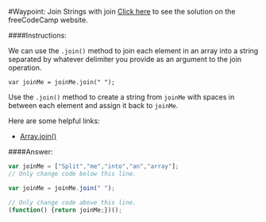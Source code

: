 #Waypoint: Join Strings with join
<a href="http://freecodecamp.com/challenges/Waypoint:%20Join%20Strings%20with%20join?solution=var%20joinMe%20%3D%20%5B%22Split%22%2C%22me%22%2C%22into%22%2C%22an%22%2C%22array%22%5D%3B%0A%2F%2F%20Only%20change%20code%20below%20this%20line.%0A%0Avar%20joinMe%20%3D%20joinMe.join(%22%20%22)%3B%0A%0A%2F%2F%20Only%20change%20code%20above%20this%20line.%0A(function()%20%7Breturn%20joinMe%3B%7D)()%3B%0A" target="_blank">Click here</a> to see the solution on the freeCodeCamp website.


####Instructions:
<p class="wrappable negative-10">We can use the <code>.join()</code> method to join each element in an array into a string separated by whatever delimiter you provide as an argument to the join operation.</p><p class="wrappable negative-10"><code>var joinMe = joinMe.join(&quot; &quot;);</code></p><p class="wrappable negative-10">Use the <code>.join()</code> method to create a string from <code>joinMe</code> with spaces in between each element and assign it back to <code>joinMe</code>.</p><div class="negative-bottom-margin-30"><div id="MDN-links"><p class="negative-10">Here are some helpful links:</p><div class="negative-10"><ul><li><a href="https://developer.mozilla.org/en-US/docs/Web/JavaScript/Reference/Global_Objects/Array/join" target="_blank">Array.join()</a></li></ul></div></div></div>


####Answer:
```javascript
var joinMe = ["Split","me","into","an","array"];
// Only change code below this line.

var joinMe = joinMe.join(" ");

// Only change code above this line.
(function() {return joinMe;})();

```